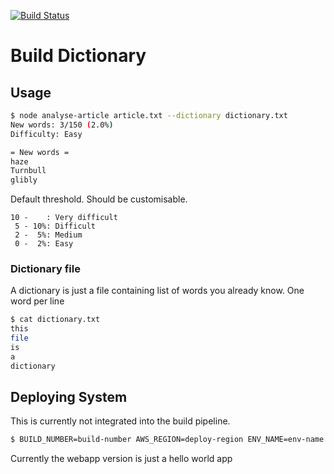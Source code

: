 
[![Build Status](https://travis-ci.org/ryu1kn/build-dictionary.svg?branch=master)](https://travis-ci.org/ryu1kn/build-dictionary)

# Build Dictionary

## Usage

```sh
$ node analyse-article article.txt --dictionary dictionary.txt
New words: 3/150 (2.0%)
Difficulty: Easy

= New words =
haze
Turnbull
glibly
```

Default threshold. Should be customisable.

```
10 -    : Very difficult
 5 - 10%: Difficult
 2 -  5%: Medium
 0 -  2%: Easy
```

### Dictionary file

A dictionary is just a file containing list of words you already know. One word per line

```sh
$ cat dictionary.txt
this
file
is
a
dictionary
```

## Deploying System

This is currently not integrated into the build pipeline.

```sh
$ BUILD_NUMBER=build-number AWS_REGION=deploy-region ENV_NAME=env-name ./deploy-system.sh
```

Currently the webapp version is just a hello world app
